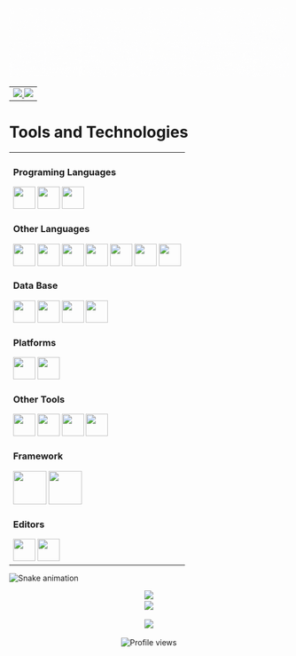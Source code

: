 

<!--
**snitraMnolraM/snitraMnolraM** is a ✨ _special_ ✨ repository because its `README.md` (this file) appears on your GitHub profile.

Here are some ideas to get you started:

- 🔭 I’m currently working on ...
- 🌱 I’m currently learning ...
- 👯 I’m looking to collaborate on ...
- 🤔 I’m looking for help with ...
- 💬 Ask me about ...
- 📫 How to reach me: ...
- 😄 Pronouns: ...
- ⚡ Fun fact: ...
-->

<div align="center" >
  
![Marlon.animation](https://github.com/snitraMnolraM/snitraMnolraM/blob/main/.github/workflows/Design%20sem%20nome.gif )
  

</div>
  
<table>
  <td align="center">
    <div>
    <a href="https://github.com/snitraMnolraM">
    <img height="150em" src="https://github-readme-stats.vercel.app/api?username=snitraMnolraM&show_icons=true&theme=dark&include_all_commits=true&count_private=true"/>
    <img height="150em" src="https://github-readme-stats.vercel.app/api/top-langs/?username=snitraMnolraM&layout=compact&langs_count=7&theme=dark"/>
    </div>
  </td>
</table>
 <!-- img width="700"  src= "https://metrics.lecoq.io/snitraMnolraM"> -->

  </a>

</a>



<h1>Tools and Technologies</h1>
<table>
  <td>
    <div display="table-cell">
    <h3>Programing Languages</h3>
    <img src="https://cdn.jsdelivr.net/gh/devicons/devicon/icons/python/python-original.svg" width="40" height="40"/> 
    <img src="https://cdn.jsdelivr.net/gh/devicons/devicon/icons/javascript/javascript-original.svg" width="40" height="40" /> 
    <img src="https://cdn.jsdelivr.net/gh/devicons/devicon/icons/typescript/typescript-original.svg" width="40" height="40" />
    

    
   <h3>Other Languages</h3> 
    <img src="https://cdn.jsdelivr.net/gh/devicons/devicon/icons/css3/css3-original.svg"  width="40" height="40" /> 
    <img src="https://cdn.jsdelivr.net/gh/devicons/devicon/icons/html5/html5-original.svg"  width="40" height="40" /> 
    <img src="https://cdn.jsdelivr.net/gh/devicons/devicon/icons/markdown/markdown-original.svg" width="40" height="40" />
    <img src="https://cdn.jsdelivr.net/gh/devicons/devicon/icons/bash/bash-original.svg" width="40" height="40" />
    <img src="https://cdn.jsdelivr.net/gh/devicons/devicon/icons/bootstrap/bootstrap-original.svg" width="40" height="40" /> 
    <img src="https://cdn.jsdelivr.net/gh/devicons/devicon/icons/nodejs/nodejs-original.svg" width="40" height="40" /> 
    <img src="https://cdn.jsdelivr.net/gh/devicons/devicon/icons/react/react-original-wordmark.svg" width="40" height="40" />
    
   <h3>Data Base </h3>
    <img src="https://cdn.jsdelivr.net/gh/devicons/devicon/icons/sqlite/sqlite-original.svg" width="40" height="40" /> 
    <img src="https://cdn.jsdelivr.net/gh/devicons/devicon/icons/postgresql/postgresql-original-wordmark.svg" width="40" height="40" />
    <img src="https://cdn.jsdelivr.net/gh/devicons/devicon/icons/mysql/mysql-original.svg" width="40" height="40"/> 
    <img src="https://cdn.jsdelivr.net/gh/devicons/devicon/icons/mongodb/mongodb-original-wordmark.svg" width="40" height="40" />
    
   <h3>Platforms</h3>
    <img src="https://cdn.jsdelivr.net/gh/devicons/devicon/icons/linux/linux-original.svg" width="40" height="40" /> 
    <img src="https://cdn.jsdelivr.net/gh/devicons/devicon/icons/windows8/windows8-original.svg" width="40" height="40" />
    </div>

 <div>
 <h3>Other Tools</h3> 

  <img src="https://cdn.jsdelivr.net/gh/devicons/devicon/icons/git/git-original.svg" width="40" height="40"/> 
  <img src="https://cdn.jsdelivr.net/gh/devicons/devicon/icons/jupyter/jupyter-original-wordmark.svg"  width="40" height="40" />
  <img src="https://cdn.jsdelivr.net/gh/devicons/devicon/icons/docker/docker-original-wordmark.svg" width="40" height="40" /> 
  <img src="https://cdn.jsdelivr.net/gh/devicons/devicon/icons/heroku/heroku-plain-wordmark.svg" width="40" height="40" />

<h3>Framework</h3> 

  <img src="https://cdn.jsdelivr.net/gh/devicons/devicon/icons/django/django-plain-wordmark.svg" width="60" height="60" />
  <img src="https://cdn.jsdelivr.net/gh/devicons/devicon/icons/flask/flask-original-wordmark.svg" width="60" height="60" />

<h3>Editors</h3> 

  <img src="https://cdn.jsdelivr.net/gh/devicons/devicon/icons/vscode/vscode-original.svg" width="40" height="40" /> 
  <img src="https://cdn.jsdelivr.net/gh/devicons/devicon/icons/pycharm/pycharm-original.svg" width="40" height="40"/> 

  </div>
 </td>
</table>


![Snake animation](https://github.com/snitraMnolraM/snitraMnolraM/blob/output/github-contribution-grid-snake.svg)

<div align="center" >

<img src="https://github.com/SP-XD/SP-XD/blob/main/images/dino_rounded.gif?raw=true" href="https://github.com/SP-XD" width="700"/><br>
<img src="https://github.com/SP-XD/SP-XD/blob/main/images/this_page_is.gif?raw=true"  width="300"/>

<div>
          
          

  
<p align="center">
<img src="http://img.shields.io/static/v1?label=STATUS&message=EM%20DESENVOLVIMENTO&color=GREEN&style=for-the-badge"/>

![Profile views](https://gpvc.arturio.dev/snitraMnolraM)  
</p>  

          

  
 
          
          
          
